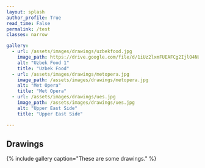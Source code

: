 ```yaml
---
layout: splash
author_profile: True
read_time: False
permalink: /test
classes: narrow

gallery:
  - url: /assets/images/drawings/uzbekfood.jpg
    image_path: https://drive.google.com/file/d/1iUz2lxmFUEAFCg2IjlO4NUFOG0aZ_4E8/view?usp=sharing
    alt: "Uzbek Food 1"
    title: "Uzbek Food"
  - url: /assets/images/drawings/metopera.jpg
    image_path: /assets/images/drawings/metopera.jpg
    alt: "Met Opera"
    title: "Met Opera"
  - url: /assets/images/drawings/ues.jpg
    image_path: /assets/images/drawings/ues.jpg
    alt: "Upper East Side"
    title: "Upper East Side"

---
```


## Drawings

{% include gallery caption="These are some drawings." %}

